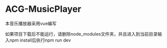 # ACG-MusicPlayer
本音乐播放器采用vue编写

如果项目下载后不能运行，请删除node_modules文件夹，并且进入到当前目录输入npm install后执行npm run dev
